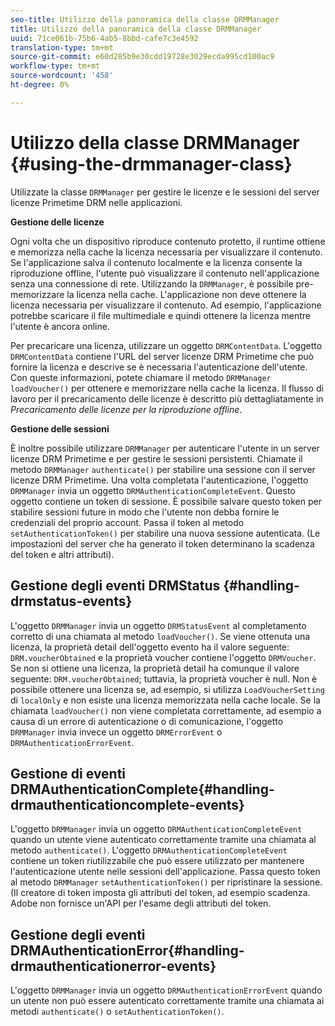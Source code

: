 ```yaml
---
seo-title: Utilizzo della panoramica della classe DRMManager
title: Utilizzo della panoramica della classe DRMManager
uuid: 71ce061b-75b6-4ab5-8bbd-cafe7c3e4592
translation-type: tm+mt
source-git-commit: e60d285b9e30cdd19728e3029ecda995cd100ac9
workflow-type: tm+mt
source-wordcount: '458'
ht-degree: 0%

---
```



# Utilizzo della classe DRMManager {#using-the-drmmanager-class}

Utilizzate la classe `DRMManager` per gestire le licenze e le sessioni del server licenze Primetime DRM nelle applicazioni.

**Gestione delle licenze**

Ogni volta che un dispositivo riproduce contenuto protetto, il runtime ottiene e memorizza nella cache la licenza necessaria per visualizzare il contenuto. Se l&#39;applicazione salva il contenuto localmente e la licenza consente la riproduzione offline, l&#39;utente può visualizzare il contenuto nell&#39;applicazione senza una connessione di rete. Utilizzando la `DRMManager`, è possibile pre-memorizzare la licenza nella cache. L&#39;applicazione non deve ottenere la licenza necessaria per visualizzare il contenuto. Ad esempio, l&#39;applicazione potrebbe scaricare il file multimediale e quindi ottenere la licenza mentre l&#39;utente è ancora online.

Per precaricare una licenza, utilizzare un oggetto `DRMContentData`. L&#39;oggetto `DRMContentData` contiene l&#39;URL del server licenze DRM Primetime che può fornire la licenza e descrive se è necessaria l&#39;autenticazione dell&#39;utente. Con queste informazioni, potete chiamare il metodo `DRMManager` `loadVoucher()` per ottenere e memorizzare nella cache la licenza. Il flusso di lavoro per il precaricamento delle licenze è descritto più dettagliatamente in *Precaricamento delle licenze per la riproduzione offline*.

**Gestione delle sessioni**

È inoltre possibile utilizzare `DRMManager` per autenticare l&#39;utente in un server licenze DRM Primetime e per gestire le sessioni persistenti. Chiamate il metodo `DRMManager` `authenticate()` per stabilire una sessione con il server licenze DRM Primetime. Una volta completata l&#39;autenticazione, l&#39;oggetto `DRMManager` invia un oggetto `DRMAuthenticationCompleteEvent`. Questo oggetto contiene un token di sessione. È possibile salvare questo token per stabilire sessioni future in modo che l&#39;utente non debba fornire le credenziali del proprio account. Passa il token al metodo `setAuthenticationToken()` per stabilire una nuova sessione autenticata. (Le impostazioni del server che ha generato il token determinano la scadenza del token e altri attributi).

## Gestione degli eventi DRMStatus {#handling-drmstatus-events}

L&#39;oggetto `DRMManager` invia un oggetto `DRMStatusEvent` al completamento corretto di una chiamata al metodo `loadVoucher()`. Se viene ottenuta una licenza, la proprietà detail dell&#39;oggetto evento ha il valore seguente: `DRM.voucherObtained` e la proprietà voucher contiene l&#39;oggetto `DRMVoucher`. Se non si ottiene una licenza, la proprietà detail ha comunque il valore seguente: `DRM.voucherObtained`; tuttavia, la proprietà voucher è null. Non è possibile ottenere una licenza se, ad esempio, si utilizza `LoadVoucherSetting` di `localOnly` e non esiste una licenza memorizzata nella cache locale. Se la chiamata `loadVoucher()` non viene completata correttamente, ad esempio a causa di un errore di autenticazione o di comunicazione, l&#39;oggetto `DRMManager` invia invece un oggetto `DRMErrorEvent` o `DRMAuthenticationErrorEvent`.

## Gestione di eventi DRMAuthenticationComplete{#handling-drmauthenticationcomplete-events}

L&#39;oggetto `DRMManager` invia un oggetto `DRMAuthenticationCompleteEvent` quando un utente viene autenticato correttamente tramite una chiamata al metodo `authenticate()`. L&#39;oggetto `DRMAuthenticationCompleteEvent` contiene un token riutilizzabile che può essere utilizzato per mantenere l&#39;autenticazione utente nelle sessioni dell&#39;applicazione. Passa questo token al metodo `DRMManager` `setAuthenticationToken()` per ripristinare la sessione. (Il creatore di token imposta gli attributi del token, ad esempio scadenza.  Adobe non fornisce un&#39;API per l&#39;esame degli attributi del token.

## Gestione degli eventi DRMAuthenticationError{#handling-drmauthenticationerror-events}

L&#39;oggetto `DRMManager` invia un oggetto `DRMAuthenticationErrorEvent` quando un utente non può essere autenticato correttamente tramite una chiamata ai metodi `authenticate()` o `setAuthenticationToken()`.
